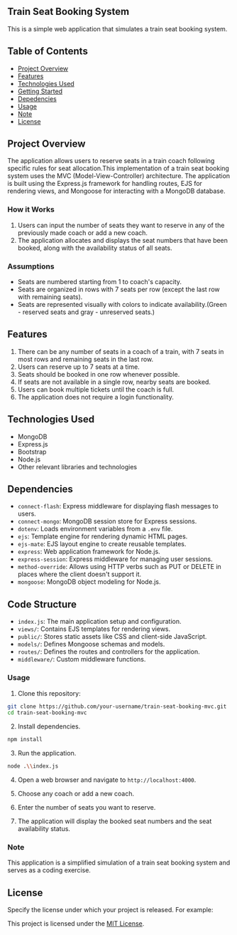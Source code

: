  ## Train Seat Booking System

This is a simple web application that simulates a train seat booking system. 

## Table of Contents

- [Project Overview](#project-overview)
- [Features](#features)
- [Technologies Used](#technologies-used)
- [Getting Started](#getting-started)
- [Depedencies](#depedencies)
- [Usage](#usage)
- [Note](#note)
- [License](#license)

## Project Overview

The application allows users to reserve seats in a train coach following specific rules for seat allocation.This implementation of a train seat booking system uses the MVC (Model-View-Controller) architecture. The application is built using the Express.js framework for handling routes, EJS for rendering views, and Mongoose for interacting with a MongoDB database.

### How it Works

1. Users can input the number of seats they want to reserve in any of the previously made coach or add a new coach.
2. The application allocates and displays the seat numbers that have been booked, along with the availability status of all seats.

### Assumptions

- Seats are numbered starting from 1 to coach's capacity.
- Seats are organized in rows with 7 seats per row (except the last row with remaining seats).
- Seats are represented visually with colors to indicate availability.(Green - reserved seats and gray - unreserved seats.)

## Features

1. There can be any number of seats in a coach of a train, with 7 seats in most rows and remaining seats in the last row.
2. Users can reserve up to 7 seats at a time.
3. Seats should be booked in one row whenever possible.
4. If seats are not available in a single row, nearby seats are booked.
5. Users can book multiple tickets until the coach is full.
6. The application does not require a login functionality.

## Technologies Used

- MongoDB
- Express.js
- Bootstrap
- Node.js
- Other relevant libraries and technologies

## Dependencies

- `connect-flash`: Express middleware for displaying flash messages to users.
- `connect-mongo`: MongoDB session store for Express sessions.
- `dotenv`: Loads environment variables from a `.env` file.
- `ejs`: Template engine for rendering dynamic HTML pages.
- `ejs-mate`: EJS layout engine to create reusable templates.
- `express`: Web application framework for Node.js.
- `express-session`: Express middleware for managing user sessions.
- `method-override`: Allows using HTTP verbs such as PUT or DELETE in places where the client doesn't support it.
- `mongoose`: MongoDB object modeling for Node.js.

## Code Structure

- `index.js`: The main application setup and configuration.
- `views/`: Contains EJS templates for rendering views.
- `public/`: Stores static assets like CSS and client-side JavaScript.
- `models/`: Defines Mongoose schemas and models.
- `routes/`: Defines the routes and controllers for the application.
- `middleware/`: Custom middleware functions.

### Usage

1. Clone this repository:

```bash
git clone https://github.com/your-username/train-seat-booking-mvc.git
cd train-seat-booking-mvc
```

2. Install dependencies.

```bash
npm install
```

3. Run the application.

```bash
node .\\index.js
```

4. Open a web browser and navigate to `http://localhost:4000`.

5. Choose any coach or add a new coach.

6. Enter the number of seats you want to reserve.

7. The application will display the booked seat numbers and the seat availability status.

### Note

This application is a simplified simulation of a train seat booking system and serves as a coding exercise.

## License

Specify the license under which your project is released. For example:

This project is licensed under the [MIT License](LICENSE).
